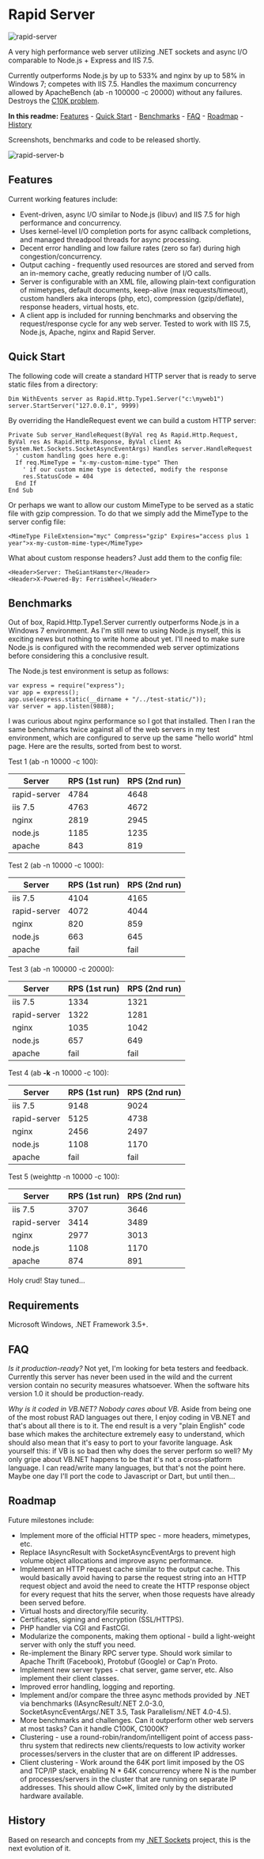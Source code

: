 Rapid Server
============

![rapid-server](http://files.glassocean.net/github/rapid-server.jpg)

A very high performance web server utilizing .NET sockets and async I/O comparable to Node.js + Express and IIS 7.5.

Currently outperforms Node.js by up to 533% and nginx by up to 58% in Windows 7; competes with IIS 7.5. Handles the maximum concurrency allowed by ApacheBench (ab -n 100000 -c 20000) without any failures. Destroys the [C10K problem](http://en.wikipedia.org/wiki/C10k_problem).

**In this readme:** [Features](#features) - [Quick Start](#quick-start) - [Benchmarks](#benchmarks) - [FAQ](#faq) - [Roadmap](#roadmap) - [History](#history)

Screenshots, benchmarks and code to be released shortly.

![rapid-server-b](http://files.glassocean.net/github/rapid-server-b.jpg)

Features
--------
Current working features include:

* Event-driven, async I/O similar to Node.js (libuv) and IIS 7.5 for high performance and concurrency.
* Uses kernel-level I/O completion ports for async callback completions, and managed threadpool threads for async processing.
* Decent error handling and low failure rates (zero so far) during high congestion/concurrency.
* Output caching - frequently used resources are stored and served from an in-memory cache, greatly reducing number of I/O calls.
* Server is configurable with an XML file, allowing plain-text configuration of mimetypes, default documents, keep-alive (max requests/timeout), custom handlers aka interops (php, etc), compression (gzip/deflate), response headers, virtual hosts, etc.
* A client app is included for running benchmarks and observing the request/response cycle for any web server. Tested to work with IIS 7.5, Node.js, Apache, nginx and Rapid Server.

Quick Start
-----------
The following code will create a standard HTTP server that is ready to serve static files from a directory:

    Dim WithEvents server as Rapid.Http.Type1.Server("c:\myweb1")
    server.StartServer("127.0.0.1", 9999)

By overriding the HandleRequest event we can build a custom HTTP server:

    Private Sub server_HandleRequest(ByVal req As Rapid.Http.Request, ByVal res As Rapid.Http.Response, ByVal client As System.Net.Sockets.SocketAsyncEventArgs) Handles server.HandleRequest
      ' custom handling goes here e.g:
      If req.MimeType = "x-my-custom-mime-type" Then
        ' if our custom mime type is detected, modify the response
        res.StatusCode = 404
      End If
    End Sub

Or perhaps we want to allow our custom MimeType to be served as a static file with gzip compression. To do that we simply add the MimeType to the server config file:

    <MimeType FileExtension="myc" Compress="gzip" Expires="access plus 1 year">x-my-custom-mime-type</MimeType>

What about custom response headers? Just add them to the config file:

    <Header>Server: TheGiantHamster</Header>
    <Header>X-Powered-By: FerrisWheel</Header>

Benchmarks
----------
Out of box, Rapid.Http.Type1.Server currently outperforms Node.js in a Windows 7 environment. As I'm still new to using Node.js myself, this is exciting news but nothing to write home about yet. I'll need to make sure Node.js is configured with the recommended web server optimizations before considering this a conclusive result.

The Node.js test environment is setup as follows:

    var express = require("express");
    var app = express();
    app.use(express.static(__dirname + "/../test-static/"));
    var server = app.listen(9888);

I was curious about nginx performance so I got that installed. Then I ran the same benchmarks twice against all of the web servers in my test environment, which are configured to serve up the same "hello world" html page. Here are the results, sorted from best to worst.
    
Test 1 (ab -n 10000 -c 100):

| Server | RPS (1st run) | RPS (2nd run) |
|--------|---------------|---------------|
|rapid-server|4784|4648|
|iis 7.5|4763|4672|
|nginx|2819|2945|
|node.js|1185|1235|
|apache|843|819|

Test 2 (ab -n 10000 -c 1000):

| Server | RPS (1st run) | RPS (2nd run) |
|--------|---------------|---------------|
|iis 7.5|4104|4165|
|rapid-server|4072|4044|
|nginx|820|859|
|node.js|663|645|
|apache|fail|fail|

Test 3 (ab -n 100000 -c 20000):

| Server | RPS (1st run) | RPS (2nd run) |
|--------|---------------|---------------|
|iis 7.5|1334|1321|
|rapid-server|1322|1281|
|nginx|1035|1042|
|node.js|657|649|
|apache|fail|fail|

Test 4 (ab **-k** -n 10000 -c 100):

| Server | RPS (1st run) | RPS (2nd run) |
|--------|---------------|---------------|
|iis 7.5|9148|9024|
|rapid-server|5125|4738|
|nginx|2456|2497|
|node.js|1108|1170|
|apache|fail|fail|

Test 5 (weighttp -n 10000 -c 100):

| Server | RPS (1st run) | RPS (2nd run) |
|--------|---------------|---------------|
|iis 7.5|3707|3646|
|rapid-server|3414|3489|
|nginx|2977|3013|
|node.js|1108|1170|
|apache|874|891|

Holy crud! Stay tuned...

Requirements
------------
Microsoft Windows, .NET Framework 3.5+.

FAQ
---
*Is it production-ready?*
Not yet, I'm looking for beta testers and feedback. Currently this server has never been used in the wild and the current version contain no security measures whatsoever. When the software hits version 1.0 it should be production-ready.

*Why is it coded in VB.NET? Nobody cares about VB.*
Aside from being one of the most robust RAD languages out there, I enjoy coding in VB.NET and that's about all there is to it. The end result is a very "plain English" code base which makes the architecture extremely easy to understand, which should also mean that it's easy to port to your favorite language. Ask yourself this: if VB is so bad then why does the server perform so well? My only gripe about VB.NET happens to be that it's not a cross-platform language. I can read/write many languages, but that's not the point here. Maybe one day I'll port the code to Javascript or Dart, but until then...

Roadmap
-------
Future milestones include:

* Implement more of the official HTTP spec - more headers, mimetypes, etc.
* Replace IAsyncResult with SocketAsyncEventArgs to prevent high volume object allocations and improve async performance.
* Implement an HTTP request cache similar to the output cache. This would basically avoid having to parse the request string into an HTTP request object and avoid the need to create the HTTP response object for every request that hits the server, when those requests have already been served before.
* Virtual hosts and directory/file security.
* Certificates, signing and encryption (SSL/HTTPS).
* PHP handler via CGI and FastCGI.
* Modularize the components, making them optional - build a light-weight server with only the stuff you need.
* Re-implement the Binary RPC server type. Should work similar to Apache Thrift (Facebook), Protobuf (Google) or Cap'n Proto.
* Implement new server types - chat server, game server, etc. Also implement their client classes.
* Improved error handling, logging and reporting.
* Implement and/or compare the three async methods provided by .NET via benchmarks (IAsyncResult/.NET 2.0-3.0, SocketAsyncEventArgs/.NET 3.5, Task Parallelism/.NET 4.0-4.5).
* More benchmarks and challenges. Can it outperform other web servers at most tasks? Can it handle C100K, C1000K?
* Clustering - use a round-robin/random/intelligent point of access pass-thru system that redirects new clients/requests to low activity worker processes/servers in the cluster that are on different IP addresses.
* Client clustering - Work around the 64K port limit imposed by the OS and TCP/IP stack, enabling N * 64K concurrency where N is the number of processes/servers in the cluster that are running on separate IP addresses. This should allow C∞K, limited only by the distributed hardware available.

History
-------
Based on research and concepts from my [.NET Sockets](https://github.com/perrybutler/dotnetsockets) project, this is the next evolution of it.
